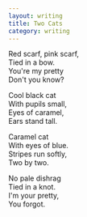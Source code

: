 ```yaml
---
layout: writing
title: Two Cats
category: writing
---
```


Red scarf, pink scarf, <br />
Tied in a bow. <br />
You're my pretty <br />
Don't you know?

Cool black cat <br />
With pupils small, <br />
Eyes of caramel, <br />
Ears stand tall.

Caramel cat <br />
With eyes of blue. <br />
Stripes run softly, <br />
Two by two.

No pale dishrag <br />
Tied in a knot. <br />
I'm your pretty, <br />
You forgot.
